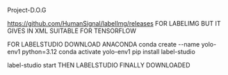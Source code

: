 Project-D.O.G

https://github.com/HumanSignal/labelImg/releases   FOR LABELIMG BUT IT GIVES IN XML SUITABLE FOR TENSORFLOW

 FOR LABELSTUDIO DOWNLOAD ANACONDA
 conda create --name yolo-env1 python=3.12
 conda activate yolo-env1
 pip install label-studio

 label-studio start
 THEN LABELSTUDIO FINALLY DOWNLOADED 
